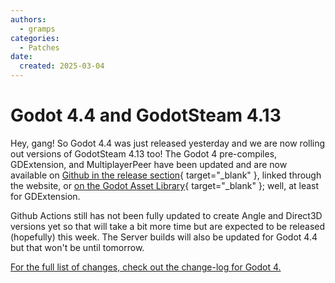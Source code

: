 ```yaml
---
authors:
  - gramps
categories:
  - Patches
date:
  created: 2025-03-04
---
```


# Godot 4.4 and GodotSteam 4.13

Hey, gang!  So Godot 4.4 was just released yesterday and we are now rolling out versions of GodotSteam 4.13 too! The Godot 4 pre-compiles, GDExtension, and MultiplayerPeer have been updated and are now available on [Github in the release section](https://github.com/GodotSteam/GodotSteam/releases/tag/v4.13){ target="\_blank" }, linked through the website, or [on the Godot Asset Library](https://godotengine.org/asset-library/asset/2445){ target="\_blank" }; well, at least for GDExtension.

Github Actions still has not been fully updated to create Angle and Direct3D versions yet so that will take a bit more time but are expected to be released (hopefully) this week.  The Server builds will also be updated for Godot 4.4 but that won't be until tomorrow.

[For the full list of changes, check out the change-log for Godot 4.](../../changelog/godot4.md)
